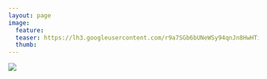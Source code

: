 ```yaml
---
layout: page
image:
  feature:
  teaser: https://lh3.googleusercontent.com/r9a7SGb6bUNeWSy94qnJn8HwHTibTeb2-ojcAO0vYdg=w245
  thumb:
---
```


[![](https://lh3.googleusercontent.com/HJxAqD9k7uLdTwSz3jnuXA5_i_1NvZ04Od1CvtNg1_Q=w800)](https://lh3.googleusercontent.com/HJxAqD9k7uLdTwSz3jnuXA5_i_1NvZ04Od1CvtNg1_Q=s0)
